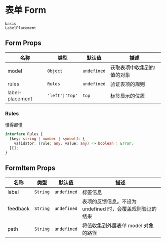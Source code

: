 # 表单 Form

```demo
basis
LabelPlacement
```

## Form Props

| 名称            | 类型            | 默认值      | 描述                       |
| --------------- | --------------- | ----------- | -------------------------- |
| model           | `Object`        | `undefined` | 获取表项中收集到的值的对象 |
| rules           | `Rules`         | `undefined` | 验证表项的规则             |
| label-placement | `'left'\|'top'` | `top`       | 标签显示的位置             |

### Rules

懂得都懂

```ts
interface Rules {
  [key: string | number | symbol]: {
    validator: (rule: any, value: any) => boolean | Error;
  }[];
}
```

## FormItem Props

| 名称     | 类型     | 默认值      | 描述                                                      |
| -------- | -------- | ----------- | --------------------------------------------------------- |
| label    | `String` | `undefined` | 标签信息                                                  |
| feedback | `String` | `undefined` | 表项的反馈信息。不设为 undefined 时，会覆盖规则验证的结果 |
| path     | `String` | `undefined` | 将值收集到外层表单 model 对象的路径                       |
